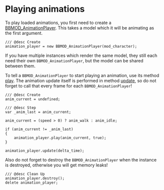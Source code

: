 # Playing animations
To play loaded animations, you first need to create a [BBMOD_AnimationPlayer](./BBMOD_AnimationPlayer.html).
This takes a model which it will be animating as the first argument.

```gml
/// @desc Create
animation_player = new BBMOD_AnimationPlayer(mod_character);
```

If you have multiple instances which render the same model, they still each need
their own `BBMOD_AnimationPlayer`, but the model can be shared between them.

To tell a `BBMOD_AnimationPlayer` to start playing an animation, use its method
[play](./BBMOD_AnimationPlayer.play.html). The animation update itself is performed in method
[update](./BBMOD_AnimationPlayer.update.html), so do not
forget to call that every frame for each `BBMOD_AnimationPlayer`!

```gml
/// @desc Create
anim_current = undefined;

/// @desc Step
var _anim_last = anim_current;

anim_current = (speed > 0) ? anim_walk : anim_idle;

if (anim_current != _anim_last)
{
    animation_player.play(anim_current, true);
}

animation_player.update(delta_time);
```

Also do not forget to destroy the `BBMOD_AnimationPlayer` when the instance is destroyed,
otherwise you will get memory leaks!

```gml
/// @desc Clean Up
animation_player.destroy();
delete animation_player;
```
